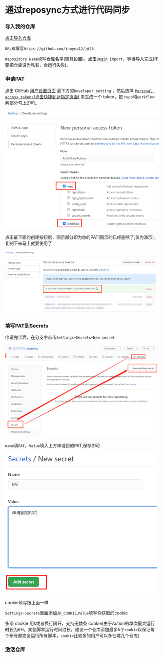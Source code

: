 # 通过reposync方式进行代码同步

### 导入我的仓库

[点击导入仓库](https://github.com/new/import)

`URL框`填写`https://github.com/inoyna12/jd28`

`Repository Name`填写仓库名字(随意设置)，点击`Begin import`，等待导入完成(不要把仓库设为私有，会运行失败)。


### 申请PAT

点击 GitHub [用户设置页面](https://github.com/settings) 最下方的`Developer setting` ，然后选择 [`Personal access tokens`(点击快捷到达指定页面)](https://github.com/settings/tokens/new) 来生成一个 token，把 `repo`和`workflow` 两部分勾上即可。

![image-20201111142402212](assets/new_access_token.png)

点击最下面的创建按钮后，图示部分即为你的PAT(图示的已经删除了,仅为演示)，复制下来马上就要使用了

![image-20201111145314326](assets/your_new_token.png)



### 填写PAT到Secrets

申请完毕后，在分支中点击`Settings`-`Secrets`-`New secret`

<img src="assets/new_repository_secret.png" alt="set_up_workflow" style="zoom:80%;" />

`name`填`PAT`，`Value`填入上方申请到的PAT,保存即可

![image-20201111144804807](assets/set_sectet_pat.png)

cookie填写跟上面一样

`Settings`-`Secrets`里面添加`JD_COOKIE`,`Value`填写你获取的cookie

多条 cookie 用`&`或者换行隔开，支持无数条 cookie(由于Action的单次最大运行时长为6H，某些脚本运行时间过长，建议一个仓库添加最多5个`cookie`以保证每个账号都完全运行所有脚本，`cookie`比较多的用户可以多创建几个仓库)


### 激活仓库


